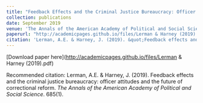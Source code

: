 ```yaml
---
title: "Feedback Effects and the Criminal Justice Bureaucracy: Officer Attitudes and the Future of Correctional Reform"
collection: publications
date: September 2019
venue: 'The Annals of the American Academy of Political and Social Science 1'
paperurl: "http://academicpages.github.io/files/Lerman & Harney (2019).pdf"
citation: 'Lerman, A.E. & Harney, J. (2019). &quot;Feedback effects and the criminal justice bureaucracy: officer attitudes and the future of correctional reform.&quot; <i>The Annals of the American Academy of Political and Social Science</i>. 685(1).'
---
```


[Download paper here](http://academicpages.github.io/files/Lerman & Harney (2019).pdf)

Recommended citation: Lerman, A.E. & Harney, J. (2019). Feedback effects and the criminal justice bureaucracy: officer attitudes and the future of correctional reform. <i>The Annals of the American Academy of Political and Social Science</i>. 685(1).
